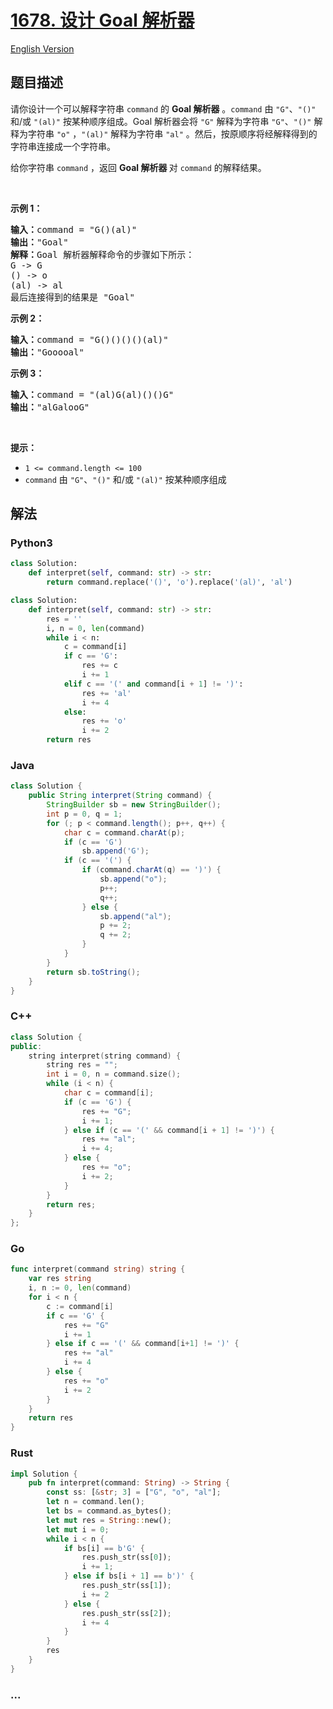 # [1678. 设计 Goal 解析器](https://leetcode.cn/problems/goal-parser-interpretation)

[English Version](/solution/1600-1699/1678.Goal%20Parser%20Interpretation/README_EN.md)

## 题目描述

<!-- 这里写题目描述 -->

<p>请你设计一个可以解释字符串 <code>command</code> 的 <strong>Goal 解析器</strong> 。<code>command</code> 由 <code>"G"</code>、<code>"()"</code> 和/或 <code>"(al)"</code> 按某种顺序组成。Goal 解析器会将 <code>"G"</code> 解释为字符串 <code>"G"</code>、<code>"()"</code> 解释为字符串 <code>"o"</code> ，<code>"(al)"</code> 解释为字符串 <code>"al"</code> 。然后，按原顺序将经解释得到的字符串连接成一个字符串。</p>

<p>给你字符串 <code>command</code> ，返回<em> </em><strong>Goal<em><strong> </strong></em>解析器 </strong>对<em> </em><code>command</code> 的解释结果。</p>

<p> </p>

<p><strong>示例 1：</strong></p>

<pre><strong>输入：</strong>command = "G()(al)"
<strong>输出：</strong>"Goal"
<strong>解释：</strong>Goal 解析器解释命令的步骤如下所示：
G -&gt; G
() -&gt; o
(al) -&gt; al
最后连接得到的结果是 "Goal"
</pre>

<p><strong>示例 2：</strong></p>

<pre><strong>输入：</strong>command = "G()()()()(al)"
<strong>输出：</strong>"Gooooal"
</pre>

<p><strong>示例 3：</strong></p>

<pre><strong>输入：</strong>command = "(al)G(al)()()G"
<strong>输出：</strong>"alGalooG"
</pre>

<p> </p>

<p><strong>提示：</strong></p>

<ul>
	<li><code>1 &lt;= command.length &lt;= 100</code></li>
	<li><code>command</code> 由 <code>"G"</code>、<code>"()"</code> 和/或 <code>"(al)"</code> 按某种顺序组成</li>
</ul>

## 解法

<!-- 这里可写通用的实现逻辑 -->

<!-- tabs:start -->

### **Python3**

<!-- 这里可写当前语言的特殊实现逻辑 -->

```python
class Solution:
    def interpret(self, command: str) -> str:
        return command.replace('()', 'o').replace('(al)', 'al')
```

```python
class Solution:
    def interpret(self, command: str) -> str:
        res = ''
        i, n = 0, len(command)
        while i < n:
            c = command[i]
            if c == 'G':
                res += c
                i += 1
            elif c == '(' and command[i + 1] != ')':
                res += 'al'
                i += 4
            else:
                res += 'o'
                i += 2
        return res
```

### **Java**

<!-- 这里可写当前语言的特殊实现逻辑 -->

```java
class Solution {
    public String interpret(String command) {
        StringBuilder sb = new StringBuilder();
        int p = 0, q = 1;
        for (; p < command.length(); p++, q++) {
            char c = command.charAt(p);
            if (c == 'G')
                sb.append('G');
            if (c == '(') {
                if (command.charAt(q) == ')') {
                    sb.append("o");
                    p++;
                    q++;
                } else {
                    sb.append("al");
                    p += 2;
                    q += 2;
                }
            }
        }
        return sb.toString();
    }
}
```

### **C++**

```cpp
class Solution {
public:
    string interpret(string command) {
        string res = "";
        int i = 0, n = command.size();
        while (i < n) {
            char c = command[i];
            if (c == 'G') {
                res += "G";
                i += 1;
            } else if (c == '(' && command[i + 1] != ')') {
                res += "al";
                i += 4;
            } else {
                res += "o";
                i += 2;
            }
        }
        return res;
    }
};
```

### **Go**

```go
func interpret(command string) string {
	var res string
	i, n := 0, len(command)
	for i < n {
		c := command[i]
		if c == 'G' {
			res += "G"
			i += 1
		} else if c == '(' && command[i+1] != ')' {
			res += "al"
			i += 4
		} else {
			res += "o"
			i += 2
		}
	}
	return res
}
```

### **Rust**

```rust
impl Solution {
    pub fn interpret(command: String) -> String {
        const ss: [&str; 3] = ["G", "o", "al"];
        let n = command.len();
        let bs = command.as_bytes();
        let mut res = String::new();
        let mut i = 0;
        while i < n {
            if bs[i] == b'G' {
                res.push_str(ss[0]);
                i += 1;
            } else if bs[i + 1] == b')' {
                res.push_str(ss[1]);
                i += 2
            } else {
                res.push_str(ss[2]);
                i += 4
            }
        }
        res
    }
}
```

### **...**

```

```

<!-- tabs:end -->
